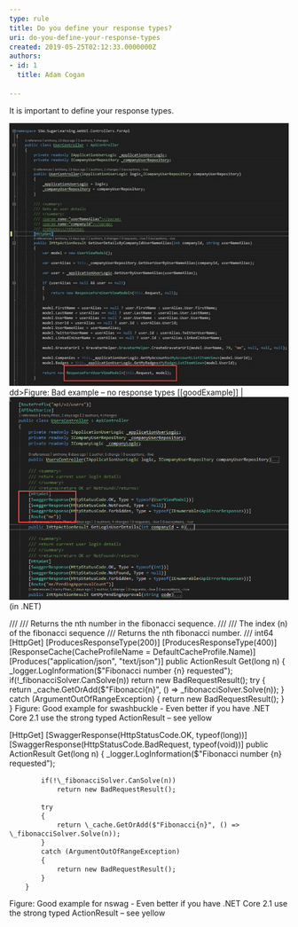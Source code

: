 ```yaml
---
type: rule
title: Do you define your response types?
uri: do-you-define-your-response-types
created: 2019-05-25T02:12:33.0000000Z
authors:
- id: 1
  title: Adam Cogan

---
```


It is important to define your response types.

![](bad-no-response-types.jpg)<br>dd>​Figure: Bad example – no response types
[[goodExample]]
| ![ Good example – Response types ](good-response-types.png)
(in .NET) 


/// 
/// Returns the nth number in the fibonacci sequence.
/// 
/// The index (n) of the fibonacci sequence
/// Returns the nth fibonacci number.
/// int64
[HttpGet]
[ProducesResponseType(200)]
[ProducesResponseType(400)]
[ResponseCache(CacheProfileName = DefaultCacheProfile.Name)]
[Produces("application/json", "text/json")]
public ActionResult Get(long n)
{
\_logger.LogInformation($"Fibonacci number {n} requested");
if(!\_fibonacciSolver.CanSolve(n))
return new BadRequestResult();
try
{
return \_cache.GetOrAdd($"Fibonacci{n}", () => \_fibonacciSolver.Solve(n));
}
catch (ArgumentOutOfRangeException)
{
return new BadRequestResult();
}
}
Figure: Good example for swashbuckle - Even b​etter if you have .NET Core 2.1 use the strong typed ActionResult – see yellow​​


[HttpGet]
        [SwaggerResponse(HttpStatusCode.OK, typeof(long))]
        [SwaggerResponse(HttpStatusCode.BadRequest, typeof(void))]
        public ActionResult Get(long n)
        {
            \_logger.LogInformation($"Fibonacci number {n} requested");

            if(!\_fibonacciSolver.CanSolve(n))
                return new BadRequestResult();
 
            try
            {
                return \_cache.GetOrAdd($"Fibonacci{n}", () => \_fibonacciSolver.Solve(n));
            }
            catch (ArgumentOutOfRangeException)
            {
                return new BadRequestResult();
            }
        }
Figure: Good example for nswag - Even better if you have .NET Core 2.1 use the strong typed ActionResult – see yellow​​
